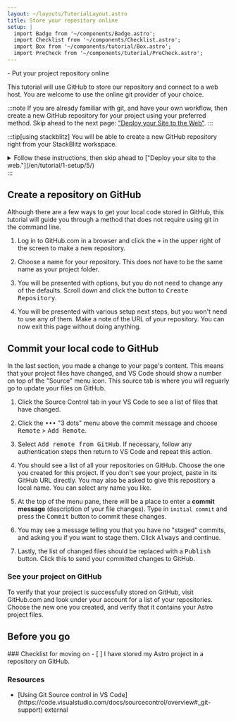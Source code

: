 ```yaml
---
layout: ~/layouts/TutorialLayout.astro
title: Store your repository online
setup: |
  import Badge from '~/components/Badge.astro';
  import Checklist from '~/components/Checklist.astro';
  import Box from '~/components/tutorial/Box.astro';
  import PreCheck from '~/components/tutorial/PreCheck.astro';
---
```


<PreCheck>
  - Put your project repository online
</PreCheck>

This tutorial will use GitHub to store our repository and connect to a web host. You are welcome to use the online git provider of your choice.

:::note
If you are already familiar with git, and have your own workflow, then create a new GitHub repository for your project using your preferred method. Skip ahead to the next page: ["Deploy your Site to the Web"](/en/tutorial/1-setup/5/).
:::

:::tip[using stackblitz]
You will be able to create a new GitHub repository right from your StackBlitz workspace.
<details>
<summary>Follow these instructions, then skip ahead to ["Deploy your site to the web."](/en/tutorial/1-setup/5/)</summary>

1. Press the <kbd>Connect Repository</kbd> button at the top of your list of files, enter a new name for your repository, and click <kbd>Create repo & push</kbd>. 

2. When you have changes to be committed back to GitHub, a "Commit" button will appear at the top left of your workspace. Clicking on this will allow you to enter a commit message, and update your repository.
</details>
:::

## Create a repository on GitHub

Although there are a few ways to get your local code stored in GitHub, this tutorial will guide you through a method that does not require using git in the command line. 

1. Log in to GitHub.com in a browser and click the <kbd>+</kbd> in the upper right of the screen to make a new repository. 

2. Choose a name for your repository. This does not have to be the same name as your project folder.

3. You will be presented with options, but you do not need to change any of the defaults. Scroll down and click the button to <kbd>Create Repository</kbd>.

4. You will be presented with various setup next steps, but you won't need to use any of them. Make a note of the URL of your repository. You can now exit this page without doing anything.


## Commit your local code to GitHub

In the last section, you made a change to your page's content. This means that your project files have changed, and VS Code should show a number on top of the "Source" menu icon. This source tab is where you will reguarly go to update your files on GitHub. 


1. Click the Source Control tab in your VS Code to see a list of files that have changed. 

2. Click the <kbd>•••</kbd> "3 dots" menu above the commit message and choose <kbd>Remote</kbd> > <kbd>Add Remote</kbd>.

3. Select <kbd>Add remote from GitHub</kbd>. If necessary, follow any authentication steps then return to VS Code and repeat this action.

4. You should see a list of all your repositories on GitHub. Choose the one you created for this project. If you don't see your project, paste in its GitHub URL directly. You may also be asked to give this repository a local name. You can select any name you like.

5. At the top of the menu pane, there will be a place to enter a **commit message** (description of your file changes). Type in `initial commit` and press the <kbd>Commit</kbd> button to commit these changes.

7. You may see a message telling you that you have no "staged" commits, and asking you if you want to stage them. Click <kbd>Always</kbd> and continue.

8. Lastly, the list of changed files should be replaced with a <kbd>Publish</kbd> button. Click this to send your committed changes to GitHub.


### See your project on GitHub

To verify that your project is successfully stored on GitHub, visit GitHub.com and look under your account for a list of your repositories. Choose the new one you created, and verify that it contains your Astro project files.


## Before you go

<Box icon="check-list">
### Checklist for moving on

<Checklist>
- [ ] I have stored my Astro project in a repository on GitHub.
</Checklist>
</Box>

### Resources

- <p>[Using Git Source control in VS Code](https://code.visualstudio.com/docs/sourcecontrol/overview#_git-support) <Badge>external</Badge></p>
